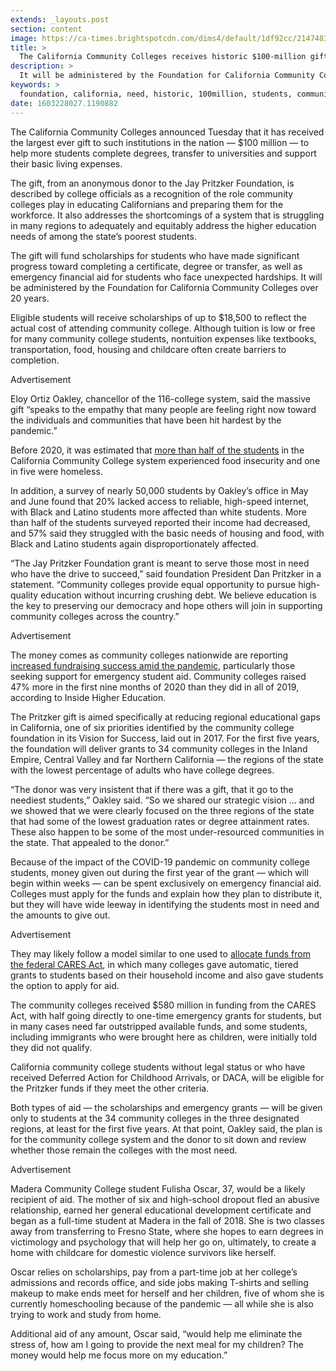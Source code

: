 ```yaml
--- 
extends: _layouts.post 
section: content 
image: https://ca-times.brightspotcdn.com/dims4/default/1df92cc/2147483647/strip/true/crop/2048x1075+0+104/resize/1200x630!/quality/90/?url=https%3A%2F%2Fcalifornia-times-brightspot.s3.amazonaws.com%2F01%2F54%2F4095f4e5a8c409bfb39bd0eb1146%2Flat-la-fi-student-loans-servicers-la0009971601-20130611 
title: > 
  The California Community Colleges receives historic $100-million gift for students most in need 
description: > 
  It will be administered by the Foundation for California Community Colleges over 20 years.Eligible students will receive scholarships of up to $18,500 to reflect the actual cost of attending community college.Although tuition is low or free for many community college students, nontuition expenses like textbooks, transportation, food, housing and childcare often create barriers to completion.“Community colleges provide equal opportunity to pursue high-quality education without incurring crushing debt.Community colleges raised 47% more in the first nine months of 2020 than they did in all of 2019, according to Inside Higher Education. 
keywords: > 
  foundation, california, need, historic, 100million, students, community, colleges, college, gift, aid, receives, pritzker, emergency 
date: 1603228027.1190882 
--- 
```

<div><p>The California Community Colleges announced Tuesday that it has received the largest ever gift to such institutions in the nation &#8212; $100 million &#8212; to help more students complete degrees, transfer to universities and support their basic living expenses.</p><p>The gift, from an anonymous donor to the Jay Pritzker Foundation, is described by college officials as a recognition of the role community colleges play in educating Californians and preparing them for the workforce. It also addresses the shortcomings of a system that is struggling in many regions to adequately and equitably address the higher education needs of among the state&#8217;s poorest students.</p><p>The gift will fund scholarships for students who have made significant progress toward completing a certificate, degree or transfer, as well as emergency financial aid for students who face unexpected hardships. It will be administered by the Foundation for California Community Colleges over 20 years.</p><p>Eligible students will receive scholarships of up to $18,500 to reflect the actual cost of attending community college. Although tuition is low or free for many community college students, nontuition expenses like textbooks, transportation, food, housing and childcare often create barriers to completion.</p><p class="google-dfp-ad-caption">Advertisement</p>
    <p id="google-ad75dd2b6f-bf8a-4dd4-89ac-4c7d4467e50d" class="google-dfp-ad injected">
        <p class="google-dfp-ad-placeholder"></p>
    </p>
<p>Eloy Ortiz Oakley, chancellor of the 116-college system, said the massive gift &#8220;speaks to the empathy that many people are feeling right now toward the individuals and communities that have been hit hardest by the pandemic.&#8221;</p><p>Before 2020, it was estimated that <a class="link" href="https://hope4college.com/wp-content/uploads/2019/03/RealCollege-CCCCO-Report.pdf" target="_blank">more than half of the students</a> in the California Community College system experienced food insecurity and one in five were homeless.</p><p>In addition, a survey of nearly 50,000 students by Oakley&#8217;s office  in May and June found that 20% lacked access to reliable, high-speed internet, with Black and Latino students more affected than white students. More than half of the students surveyed reported their income had decreased, and 57% said they struggled with the basic needs of housing and food, with Black and Latino students again disproportionately affected.</p><p>&#8220;The Jay Pritzker Foundation grant is meant to serve those most in need who have the drive to succeed,&#8221; said foundation President Dan Pritzker in a statement. &#8220;Community colleges provide equal opportunity to pursue high-quality education without incurring crushing debt. We believe education is the key to preserving our democracy and hope others will join in supporting community colleges across the country.&#8221;</p><p class="google-dfp-ad-caption">Advertisement</p>
    <p id="google-ad0253c429-edc2-4252-a5fd-4eb4d5e324cc" class="google-dfp-ad injected">
        <p class="google-dfp-ad-placeholder"></p>
    </p>
<p></p><p id="nativo_1"></p><p>The money comes as community colleges nationwide  are reporting <a class="link" href="https://www.insidehighered.com/news/2020/10/19/so-far-so-good-community-college-fundraising-pandemic" target="_blank">increased fundraising success amid the pandemic</a>, particularly those seeking support for emergency student aid. Community colleges raised 47% more in the first nine months of 2020 than they did in all of 2019, according to Inside Higher Education.</p><p>The Pritzker gift is aimed specifically at reducing regional educational gaps in California, one of six priorities identified by the community college foundation in its Vision for Success, laid out in 2017. For the first five years, the foundation will deliver grants to 34 community colleges in the Inland Empire, Central Valley and far Northern California &#8212; the regions of the state with the lowest percentage of adults who have college degrees.</p><p>&#8220;The donor was very insistent that if there was a gift, that it go to the neediest students,&#8221; Oakley said. &#8220;So we shared our strategic vision ... and we showed that we were clearly focused on the three regions of the state that had some of the lowest graduation rates or degree attainment rates. These also happen to be some of the most under-resourced communities in the state. That appealed to the donor.&#8221;</p><p>Because of the impact of the COVID-19 pandemic on community college students, money given out during the first year of the grant &#8212; which will begin within weeks &#8212; can be spent exclusively on emergency financial aid. Colleges must apply for the funds and explain how they plan to distribute it, but they will have wide leeway in identifying the students most in need and the amounts to give out. </p><p class="google-dfp-ad-caption">Advertisement</p>
    <p id="google-ad87b521dc-83c1-4e7f-bc5b-e445cafad147" class="google-dfp-ad injected">
        <p class="google-dfp-ad-placeholder"></p>
    </p>
<p>They may likely follow a model similar to one used to <a class="link" href="https://www.latimes.com/california/story/2020-05-08/coronavirus-college-students-cares-act-emergency-grant-aid">allocate funds from the federal CARES Act</a>, in which many colleges gave automatic, tiered grants to students based on their household income and also gave students the option to apply for aid.</p><p>The community colleges received $580 million in funding from the CARES Act, with half going directly to one-time emergency grants for students, but in many cases need far outstripped available funds, and some students, including immigrants who were brought here as children, were initially told they did not qualify.</p><p>California community college students without legal status or who have received Deferred Action for Childhood Arrivals, or DACA, will be eligible for the Pritzker funds if they meet the other criteria.</p><p>Both types of aid &#8212; the scholarships and emergency grants &#8212; will be given only to students at the 34 community colleges in the three designated regions, at least for the first five years. At that point, Oakley said, the plan is for the community college system and the donor to sit down and review whether those remain the colleges with the most need.</p><p class="google-dfp-ad-caption">Advertisement</p>
    <p id="google-ad5f029a70-6bee-4c35-a5a9-1d2c80695dd3" class="google-dfp-ad injected">
        <p class="google-dfp-ad-placeholder"></p>
    </p>
<p>Madera Community College student Fulisha Oscar, 37, would be a likely recipient of aid. The mother of six and high-school dropout fled an abusive relationship, earned her general educational development certificate  and began as a full-time student at Madera in the fall of 2018. She is two classes away from transferring to Fresno State, where she hopes to earn degrees in victimology and psychology that will help her go on, ultimately, to create a home with childcare for domestic violence survivors like herself.</p><p>Oscar relies on scholarships, pay from a part-time job at her college&#8217;s admissions and records office, and side jobs making T-shirts and selling makeup to make ends meet for herself and her children, five of whom she is currently homeschooling because of the pandemic &#8212; all while she is also trying to work and study from home.</p><p>Additional aid of any amount, Oscar said, &#8220;would help me eliminate the stress of, how am I going to provide the next meal for my children? The money would help me focus more on my education.&#8221;</p></div>